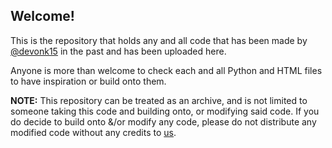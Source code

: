 ## Welcome!

This is the repository that holds any and all code that has been made by [@devonk15](https://github.com/devonk15) in the past and has been uploaded here. 

Anyone is more than welcome to check each and all Python and HTML files to have inspiration or build onto them.

**NOTE:** This repository can be treated as an archive, and is not limited to someone taking this code and building onto, or modifying said code. If you do decide to build onto &/or modify any code, please do not distribute any modified code without any credits to [us](https://github.com/TheUnknownGroup).
